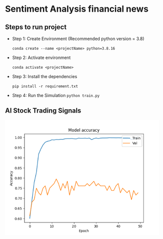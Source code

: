 # Sentiment Analysis financial news

## Steps to run project
- Step 1: Create Environment (Recommended python version = 3.8)

    `conda create --name <projectName> python=3.8.16`
- Step 2: Activate environment

    `conda activate <projectName>`
- Step 3: Install the dependencies

    `pip install -r requirement.txt`
- Step 4: Run the Simulation
    `python train.py`

## AI Stock Trading Signals
![Alt text](accuracy.png?raw=true)